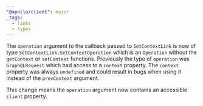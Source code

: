 ```yaml
---
"@apollo/client": major
_tags:
  - links
  - types
---
```


The `operation` argument to the callback passed to `SetContextLink` is now of type `SetContextLink.SetContextOperation` which is an `Operation` without the `getContext` or `setContext` functions. Previously the type of `operation` was `GraphQLRequest` which had access to a `context` property. The `context` property was always `undefined` and could result in bugs when using it instead of the `prevContext` argument.

This change means the `operation` argument now contains an accessible `client` property.
